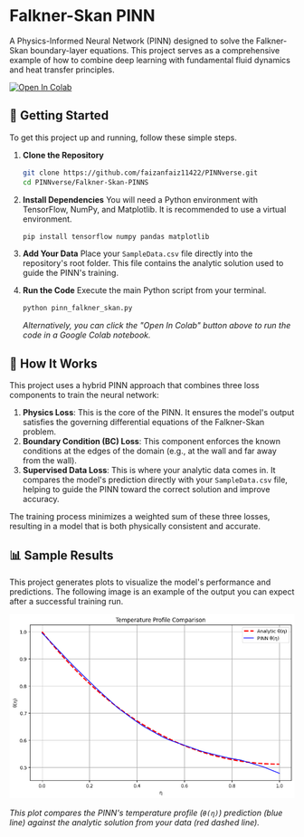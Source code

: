 # Falkner-Skan PINN

A Physics-Informed Neural Network (PINN) designed to solve the Falkner-Skan boundary-layer equations. This project serves as a comprehensive example of how to combine deep learning with fundamental fluid dynamics and heat transfer principles.

[![Open In Colab]([https://colab.research.google.com/assets/colab-badge.svg)](https://colab.research.google.com/github/your-username/PINNverse/blob/main/Falkner-Skan-Project/pinn_falkner_skan.ipynb](https://colab.research.google.com/drive/1kDYqmtj8o0sYbS_xzuM3eNzSXGVqAgN3?usp=sharing))

## 🚀 Getting Started

To get this project up and running, follow these simple steps.

1.  **Clone the Repository**
    ```bash
    git clone https://github.com/faizanfaiz11422/PINNverse.git
    cd PINNverse/Falkner-Skan-PINNS
    ```

2.  **Install Dependencies**
    You will need a Python environment with TensorFlow, NumPy, and Matplotlib. It is recommended to use a virtual environment.
    ```bash
    pip install tensorflow numpy pandas matplotlib
    ```

3.  **Add Your Data**
    Place your `SampleData.csv` file directly into the repository's root folder. This file contains the analytic solution used to guide the PINN's training.

4.  **Run the Code**
    Execute the main Python script from your terminal.
    ```bash
    python pinn_falkner_skan.py
    ```
    *Alternatively, you can click the "Open In Colab" button above to run the code in a Google Colab notebook.*

## 🧠 How It Works

This project uses a hybrid PINN approach that combines three loss components to train the neural network:

1.  **Physics Loss**: This is the core of the PINN. It ensures the model's output satisfies the governing differential equations of the Falkner-Skan problem.
2.  **Boundary Condition (BC) Loss**: This component enforces the known conditions at the edges of the domain (e.g., at the wall and far away from the wall).
3.  **Supervised Data Loss**: This is where your analytic data comes in. It compares the model's prediction directly with your `SampleData.csv` file, helping to guide the PINN toward the correct solution and improve accuracy.

The training process minimizes a weighted sum of these three losses, resulting in a model that is both physically consistent and accurate.

## 📊 Sample Results

This project generates plots to visualize the model's performance and predictions. The following image is an example of the output you can expect after a successful training run.

![Temperature Profile Comparison](Falkner-Skan-PINNS/Results/Comparison.png)

*This plot compares the PINN's temperature profile (`θ(η)`) prediction (blue line) against the analytic solution from your data (red dashed line).*
